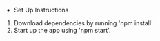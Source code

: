 * Set Up Instructions
1. Download dependencies by running 'npm install'
2. Start up the app using 'npm start'.

